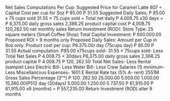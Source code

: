 Net Sales Computations Per Cup:
Suggested Price for Caramel Latte 807 =
Capital Cost per cup for Soz
P 85.00
P 31.55
Suggested Daily Sales;
P 85.00 x 75 cups sold
31.55 × 75 cups sold =
Total net daily
P 4.008.75 x30 days =
P 6,375.00 daily gross sales
2,366.25 product capital cost
P
4,008.75
120,262.50 net monthly sales
Return Investment (ROD):
Store Type:
25 square meters (Small Coffee Shop)
Total Capital Investment:
P 500.000.00
Proposed ROI = 9 months only
Proposed Daily Sales:
Amount per Cup in 8oz only:
Product cost per cup:
P6.375.00/ day (75cups day)
P 85.00
P 31.55
Actual computation:
P85.00 x75cups sold-
31.55 × 75cups sold- Less
Total Net Sales
P 4.008.75 × 30davs
P6,375.00 daily gross sales
2,366.25 product capital
P 4 008.75
P 120, 262.50
Total Net Sales-
Less Rental (samplet
Less Electric Bill-
Less Water Bill-
Less Crew Salaries (1) minimum-
Less Miscellancous Expenses-
1601 E Rental Rate tax (5% A- rent)
2551M Gross Sales Percentage (3°*}
P 120. 262.50
25.000.00
5.000.00
1.000.00
15,360.00(P512 day (30days)
5.000.00
1.250.00
5 737.50
P 61,915.00
P 61,915.00 x9 (months) = P 557,235.00
Return Investment (ROD) alter 9 months
